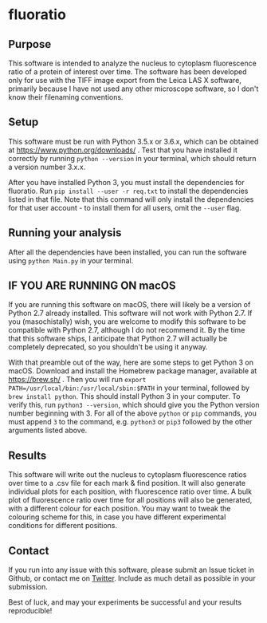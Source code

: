 # fluoratio

## Purpose

This software is intended to analyze the nucleus to cytoplasm fluorescence ratio of a protein of interest over time. The software has been developed only for use with the TIFF image export from the Leica LAS X software, primarily because I have not used any other microscope software, so I don't know their filenaming conventions.

## Setup

This software must be run with Python 3.5.x or 3.6.x, which can be obtained at https://www.python.org/downloads/ . Test that you have installed it correctly by running `python --version` in your terminal, which should return a version number 3.x.x.

After you have installed Python 3, you must install the dependencies for fluoratio. Run `pip install --user -r req.txt` to install the dependencies listed in that file. Note that this command will only install the dependencies for that user account - to install them for all users, omit the `--user` flag.

## Running your analysis

After all the dependencies have been installed, you can run the software using `python Main.py` in your terminal.

## IF YOU ARE RUNNING ON macOS

If you are running this software on macOS, there will likely be a version of Python 2.7 already installed. This software will not work with Python 2.7. If you (masochistally) wish, you are welcome to modify this software to be compatible with Python 2.7, although I do not recommend it. By the time that this software ships, I anticipate that Python 2.7 will actually be completely deprecated, so you shouldn't be using it anyway.

With that preamble out of the way, here are some steps to get Python 3 on macOS. Download and install the Homebrew package manager, available at https://brew.sh/ . Then you will run `export PATH=/usr/local/bin:/usr/local/sbin:$PATH` in your terminal, followed by `brew install python`. This should install Python 3 in your computer. To verify this, run `python3 --version`, which should give you the Python version number beginning with 3. For all of the above `python` or `pip` commands, you must append `3` to the command, e.g. `python3` or `pip3` followed by the other arguments listed above.

## Results

This software will write out the nucleus to cytoplasm fluorescence ratios over time to a .csv file for each mark & find position. It will also generate individual plots for each position, with fluorescence ratio over time. A bulk plot of fluorescence ratio over time for all positions will also be generated, with a different colour for each position. You may want to tweak the colouring scheme for this, in case you have different experimental conditions for different positions.

## Contact

If you run into any issue with this software, please submit an Issue ticket in Github, or contact me on [Twitter](https://twitter.com/jidiculous/). Include as much detail as possible in your submission.

Best of luck, and may your experiments be successful and your results reproducible!
